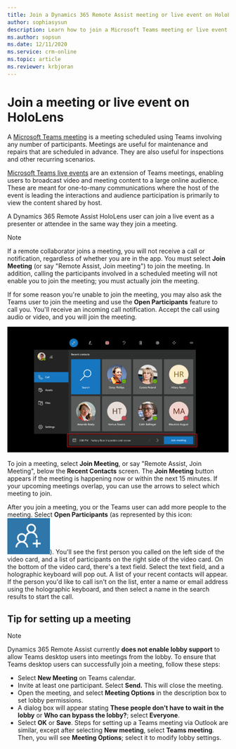```yaml
---
title: Join a Dynamics 365 Remote Assist meeting or live event on HoloLens
author: sophiasysun
description: Learn how to join a Microsoft Teams meeting or live event in Dynamics 365 Remote Assist on HoloLens
ms.author: sopsun
ms.date: 12/11/2020
ms.service: crm-online
ms.topic: article
ms.reviewer: krbjoran
---
```

# Join a meeting or live event on HoloLens

A [Microsoft Teams meeting](https://docs.microsoft.com/microsoftteams/quick-start-meetings-live-events) is a meeting scheduled using Teams involving any number of participants. Meetings are useful for maintenance and repairs that are scheduled in advance. They are also useful for inspections and other recurring scenarios.

[Microsoft Teams live events](https://docs.microsoft.com/microsoftteams/teams-live-events/what-are-teams-live-events) are an extension of Teams meetings, enabling users to broadcast video and meeting content to a large online audience. These are meant for one-to-many communications where the host of the event is leading the interactions and audience participation is primarily to view the content shared by host.

A Dynamics 365 Remote Assist HoloLens user can join a live event as a presenter or attendee in the same way they join a meeting.

> [!Note]
> If a remote collaborator joins a meeting, you will not receive a call or notification, regardless of whether you are in the app. You must select **Join Meeting** (or say "Remote Assist, Join meeting") to join the meeting. In addition, calling the participants involved in a scheduled meeting will not enable you to join the meeting; you must actually join the meeting.

If for some reason you're unable to join the meeting, you may also ask the Teams user to join the meeting and use the **Open Participants** feature to call you. You'll receive an incoming call notification. Accept the call using audio or video, and you will join the meeting.

![Screenshot of the HoloLens field of view, showing the join meeting option at the bottom.](media/02.03-contacts-meeting-notification.png "JoinMeeting")

To join a meeting, select **Join Meeting**, or say "Remote Assist, Join Meeting", below the **Recent Contacts** screen. The **Join Meeting** button appears if the meeting is happening now or within the next 15 minutes. If your upcoming meetings overlap, you can use the arrows to select which meeting to join.  

After you join a meeting, you or the Teams user can add more people to the meeting. Select **Open Participants** (as represented by this icon: ![Graphic showing the open participants icon.](media/RAHL_Participants.png)). You'll see the first person you called on the left side of the video card, and a list of participants on the right side of the video card. On the bottom of the video card, there's a text field. Select the text field, and a holographic keyboard will pop out. A list of your recent contacts will appear. If the person you'd like to call isn't on the list, enter a name or email address using the holographic keyboard, and then select a name in the search results to start the call.

## Tip for setting up a meeting 

> [!NOTE]
> Dynamics 365 Remote Assist currently **does not enable lobby support** to allow Teams desktop users into meetings from the lobby. 
> To ensure that Teams desktop users can successfully join a meeting, follow these steps:
> - Select **New Meeting** on Teams calendar. 
> - Invite at least one participant. Select **Send.** This will close the meeting. 
> - Open the meeting, and select **Meeting Options** in the description box to set lobby permissions.
> - A dialog box will appear stating **These people don't have to wait in the lobby** or **Who can bypass the lobby?**; select **Everyone**. 
> - Select **OK** or **Save**.
> Steps for setting up a Teams meeting via Outlook are similar, except after selecting **New meeting**, select **Teams meeting**. Then, you will see **Meeting Options**; select it to modify lobby settings.
